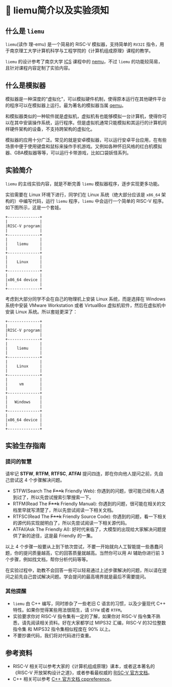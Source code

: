 # 🍐 liemu简介以及实验须知

## 什么是 `liemu`

`liemu`(读作 理-emu) 是一个简易的 RISC-V 模拟器，支持简单的 `RV32I` 指令，用于南京理工大学计算机科学与工程学院的《计算机组成原理》课程的教学。

`liemu` 的设计参考了南京大学 [ICS](https://www.bilibili.com/video/BV11BpFe4EmM/) 课程中的 [nemu](https://github.com/NJU-ProjectN/nemu)，不过 `liemu` 的功能较简易，且针对课程内容定制了实验内容。

## 什么是模拟器

模拟器是一种深度的“虚拟化”，可以模拟硬件机制，使得原本运行在其他硬件平台的程序可以在模拟器上运行。最为著名的模拟器当属 [qemu](https://www.qemu.org/)。

和模拟器类似的一种软件就是虚拟机，虚拟机有也能够模拟一台计算机，使得你可以在其中安装操作系统，运行程序。但是虚拟机通常只能模拟和其运行的计算机同样硬件架构的设备，不支持跨架构的虚拟化。

模拟器的应用十分广泛。常见的就是安卓模拟器，可以运行安卓平台应用，在有些场景中便于使用键盘和鼠标来操作手机游戏。又例如各种怀旧风格的红白机模拟器、GBA模拟器等等，可以运行卡带游戏，比如口袋妖怪系列。

## 实验简介

`liemu` 的主线实验内容，就是不断完善 `liemu` 模拟器程序，逐步实现更多功能。

实验需要在 Linux 环境下进行，同学们在 Linux 系统（绝大部分应该是 `x86_64` 架构的）中编写代码，运行 `liemu` 程序，`liemu` 中会运行一个简单的 RISC-V 程序。如下图所示，这是一个套娃。

```shell
+--------------+
|              |
|RISC-V program|
|              |
+--------------+
|              |
|    liemu     |
|              |
+--------------+
|              |
|    Linux     |
|              |
+--------------+
|              |
|x86_64 device |
|              |
+--------------+
```

考虑到大部分同学不会在自己的物理机上安装 Linux 系统，而是选择在 Windows 系统中安装 VMware Workstation 或者 VirtualBox 虚拟机软件，然后在虚拟机中安装 Linux 系统。所以套娃更深了：

```shell
+--------------+
|              |
|RISC-V program|
|              |
+--------------+
|              |
|    liemu     |
|              |
+--------------+
|              |
|    Linux     |
|              |
+--------------+
|              |
|     vm       |
|              |
+--------------+
|              |
|   Windows    |
|              |
+--------------+
|              |
|x86_64 device |
|              |
+--------------+
```

## 实验生存指南

### 提问的智慧

请牢记 **STFW**, **RTFM**, **RTFSC**, **ATFAI** 提问四连，即在你向他人提问之前，先自己尝试这 4 个步骤解决问题。

* STFW(Search The ~~F\*\*k~~ Friendly Web): 你遇到的问题，很可能已经有人遇到过了，所以先尝试搜索引擎搜索一下。
* RTFM(Read The ~~F\*\*k~~ Friendly Manual): 你遇到的问题，很可能在相关的文档里早就写清楚了，所以先尝试阅读一下相关文档。
* RTFSC(Read The ~~F\*\*k~~ Friendly Source Code): 你遇到的问题，看一下相关的源代码实现就明白了，所以先尝试阅读一下相关源代码。
* ATFAI(Ask The Friendly AI): 好时代来临了，大模型的出现给大家解决问题提供了新的途径，这是最 Friendly 的一集。

以上 4 个步骤一般要从上到下依次尝试，不要一开始就向人工智能提一些愚蠢问题，你的提问质量越高，它的回答质量就越高。当然你可以用 AI 辅助你进行前 3 个步骤，例如找文档，帮你分析代码等等。

在实验过程中，助教不会回答一些可以轻易通过上述步骤解决的问题，所以请在提问之前先自己尝试解决问题。学会提问的最高境界就是最后不需要提问。

### 其他提醒

* `liemu` 由 C++ 编写，同时掺杂了一些老旧 C 语言的习惯，以及少量现代 C++ 特性。如果你觉得某些用法很陌生，请 `STFW` 或者 `RTFM`。
* 实验要求你对 RISC-V 指令集有一定的了解，如果你对 RISC-V 指令集不熟悉，请先阅读相关资料。好在大家都学过 MIPS32 汇编，RISC-V 的32位整数指令集 和 MIPS32 指令集相似程度在 90% 以上。
* 不要抄袭代码，我们将对代码进行查重。

## 参考资料

* RISC-V 相关可以参考大家的《计算机组成原理》课本，或者这本著名的《RISC-V 开放架构设计之道》，或者参看最权威的 [RISC-V 官方文档](https://riscv.org/technical/specifications/)。
* C++ 相关可以参考 [C++ 官方文档 cppreference](https://zh.cppreference.com/)。
